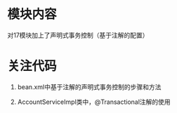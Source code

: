 # 模块内容

对17模块加上了声明式事务控制（基于注解的配置）

# 关注代码

1. bean.xml中基于注解的声明式事务控制的步骤和方法

2. AccountServiceImpl类中，@Transactional注解的使用